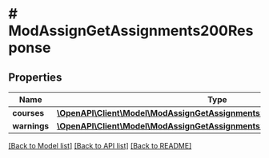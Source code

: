 # # ModAssignGetAssignments200Response

## Properties

Name | Type | Description | Notes
------------ | ------------- | ------------- | -------------
**courses** | [**\OpenAPI\Client\Model\ModAssignGetAssignments200ResponseCoursesInner[]**](ModAssignGetAssignments200ResponseCoursesInner.md) |  |
**warnings** | [**\OpenAPI\Client\Model\ModAssignGetAssignments200ResponseWarningsInner[]**](ModAssignGetAssignments200ResponseWarningsInner.md) |  | [optional]

[[Back to Model list]](../../README.md#models) [[Back to API list]](../../README.md#endpoints) [[Back to README]](../../README.md)

